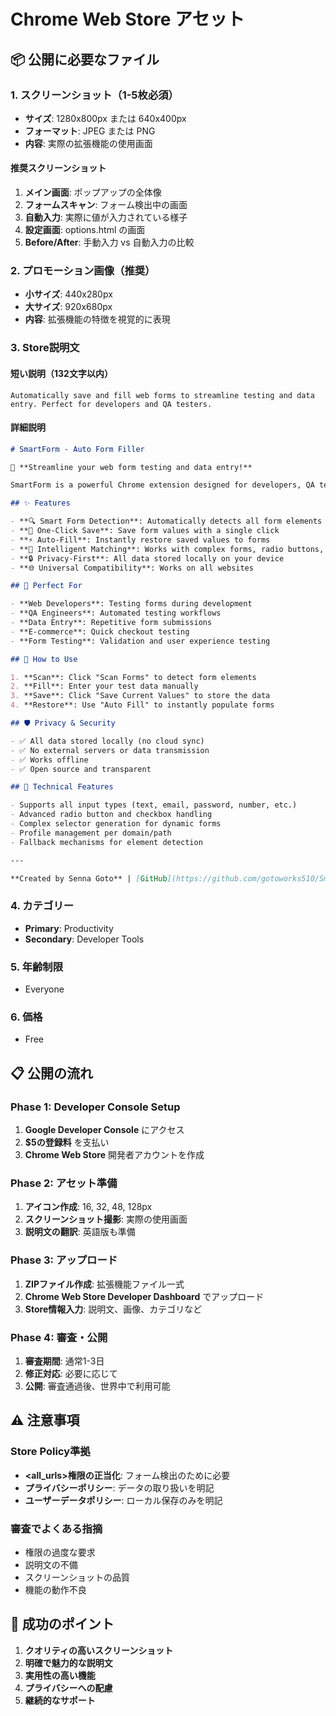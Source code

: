 # Chrome Web Store アセット

## 📦 **公開に必要なファイル**

### **1. スクリーンショット（1-5枚必須）**
- **サイズ**: 1280x800px または 640x400px
- **フォーマット**: JPEG または PNG
- **内容**: 実際の拡張機能の使用画面

#### **推奨スクリーンショット**
1. **メイン画面**: ポップアップの全体像
2. **フォームスキャン**: フォーム検出中の画面
3. **自動入力**: 実際に値が入力されている様子
4. **設定画面**: options.html の画面
5. **Before/After**: 手動入力 vs 自動入力の比較

### **2. プロモーション画像（推奨）**
- **小サイズ**: 440x280px
- **大サイズ**: 920x680px
- **内容**: 拡張機能の特徴を視覚的に表現

### **3. Store説明文**

#### **短い説明（132文字以内）**
```
Automatically save and fill web forms to streamline testing and data entry. Perfect for developers and QA testers.
```

#### **詳細説明**
```markdown
# SmartForm - Auto Form Filler

🚀 **Streamline your web form testing and data entry!**

SmartForm is a powerful Chrome extension designed for developers, QA testers, and anyone who frequently fills out web forms. Say goodbye to repetitive form filling!

## ✨ Features

- **🔍 Smart Form Detection**: Automatically detects all form elements on any website
- **💾 One-Click Save**: Save form values with a single click
- **⚡ Auto-Fill**: Instantly restore saved values to forms
- **🎯 Intelligent Matching**: Works with complex forms, radio buttons, checkboxes, and select dropdowns
- **🔒 Privacy-First**: All data stored locally on your device
- **🌐 Universal Compatibility**: Works on all websites

## 🎯 Perfect For

- **Web Developers**: Testing forms during development
- **QA Engineers**: Automated testing workflows
- **Data Entry**: Repetitive form submissions
- **E-commerce**: Quick checkout testing
- **Form Testing**: Validation and user experience testing

## 🚀 How to Use

1. **Scan**: Click "Scan Forms" to detect form elements
2. **Fill**: Enter your test data manually
3. **Save**: Click "Save Current Values" to store the data
4. **Restore**: Use "Auto Fill" to instantly populate forms

## 🛡️ Privacy & Security

- ✅ All data stored locally (no cloud sync)
- ✅ No external servers or data transmission
- ✅ Works offline
- ✅ Open source and transparent

## 🔧 Technical Features

- Supports all input types (text, email, password, number, etc.)
- Advanced radio button and checkbox handling
- Complex selector generation for dynamic forms
- Profile management per domain/path
- Fallback mechanisms for element detection

---

**Created by Senna Goto** | [GitHub](https://github.com/gotoworks510/SmartForm) | Support: Issues page
```

### **4. カテゴリー**
- **Primary**: Productivity
- **Secondary**: Developer Tools

### **5. 年齢制限**
- Everyone

### **6. 価格**
- Free

## 📋 **公開の流れ**

### **Phase 1: Developer Console Setup**
1. **Google Developer Console** にアクセス
2. **$5の登録料** を支払い
3. **Chrome Web Store** 開発者アカウントを作成

### **Phase 2: アセット準備**
1. **アイコン作成**: 16, 32, 48, 128px
2. **スクリーンショット撮影**: 実際の使用画面
3. **説明文の翻訳**: 英語版も準備

### **Phase 3: アップロード**
1. **ZIPファイル作成**: 拡張機能ファイル一式
2. **Chrome Web Store Developer Dashboard** でアップロード
3. **Store情報入力**: 説明文、画像、カテゴリなど

### **Phase 4: 審査・公開**
1. **審査期間**: 通常1-3日
2. **修正対応**: 必要に応じて
3. **公開**: 審査通過後、世界中で利用可能

## ⚠️ **注意事項**

### **Store Policy準拠**
- **<all_urls>権限の正当化**: フォーム検出のために必要
- **プライバシーポリシー**: データの取り扱いを明記
- **ユーザーデータポリシー**: ローカル保存のみを明記

### **審査でよくある指摘**
- 権限の過度な要求
- 説明文の不備
- スクリーンショットの品質
- 機能の動作不良

## 🎯 **成功のポイント**

1. **クオリティの高いスクリーンショット**
2. **明確で魅力的な説明文**
3. **実用性の高い機能**
4. **プライバシーへの配慮**
5. **継続的なサポート**